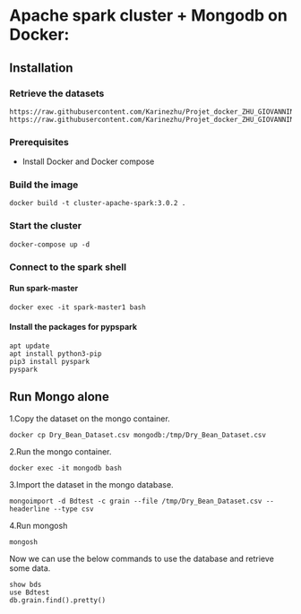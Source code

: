 # Apache spark cluster + Mongodb on Docker: 

## Installation

### Retrieve the datasets
```
https://raw.githubusercontent.com/Karinezhu/Projet_docker_ZHU_GIOVANNINI/master/Dry_Bean_Dataset.csv
https://raw.githubusercontent.com/Karinezhu/Projet_docker_ZHU_GIOVANNINI/master/opendata.json
```

### Prerequisites
  - Install Docker and Docker compose


### Build the image 

```
docker build -t cluster-apache-spark:3.0.2 .
```

### Start the cluster
```
docker-compose up -d
```

### Connect to the spark shell

#### Run spark-master
```
docker exec -it spark-master1 bash
```
#### Install the packages for pypspark 

```
apt update
apt install python3-pip
pip3 install pyspark
pyspark
```

## Run Mongo alone 

1.Copy the dataset on the mongo container.

```
docker cp Dry_Bean_Dataset.csv mongodb:/tmp/Dry_Bean_Dataset.csv
```

2.Run the mongo container.

```
docker exec -it mongodb bash
```

3.Import the dataset in the mongo database.

```
mongoimport -d Bdtest -c grain --file /tmp/Dry_Bean_Dataset.csv --headerline --type csv
```

4.Run mongosh 

```
mongosh
```

Now we can use the below commands to use the database and retrieve some data.

```
show bds
use Bdtest
db.grain.find().pretty()
```
